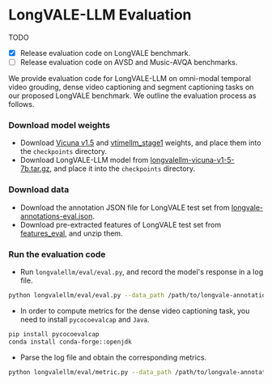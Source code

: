 # LongVALE-LLM Evaluation

TODO
- [x] Release evaluation code on LongVALE benchmark.
- [ ] Release evaluation code on AVSD and Music-AVQA benchmarks.

We provide evaluation code for LongVALE-LLM on omni-modal temporal video grouding, dense video captioning and segment captioning tasks on our proposed LongVALE benchmark. We outline the evaluation process as follows.

### Download model weights
- Download [Vicuna v1.5](https://huggingface.co/lmsys/vicuna-7b-v1.5) and [vtimellm_stage1](https://huggingface.co/datasets/ttgeng233/LongVALE/blob/main/checkpoints/vtimellm_stage1_mm_projector.bin) weights, and place them into the `checkpoints` directory.
- Download LongVALE-LLM model from [longvalellm-vicuna-v1-5-7b.tar.gz](https://huggingface.co/datasets/ttgeng233/LongVALE/blob/main/checkpoints/longvalellm-vicuna-v1-5-7b.tar.gz), and place it into the `checkpoints` directory.
  
### Download data
- Download the annotation JSON file for LongVALE test set from [longvale-annotations-eval.json](https://huggingface.co/datasets/ttgeng233/LongVALE/blob/main/longvale-annotations-eval.json).
- Download pre-extracted features of LongVALE test set from [features_eval](https://huggingface.co/datasets/ttgeng233/LongVALE/tree/main/features_eval), and unzip them.

### Run the evaluation code
- Run `longvalellm/eval/eval.py`, and record the model's response in a log file.
```bash
python longvalellm/eval/eval.py --data_path /path/to/longvale-annotations-eval.json --video_feat_folder /path/to/features_eval/visual_features_1171 --audio_feat_folder /path/to/features_eval/audio_features_1171 --asr_feat_folder /path/to/features_eval/speech_features_1171 --task all --log_path /path/to/log
```
- In order to compute metrics for the dense video captioning task, you need to install `pycocoevalcap` and `Java`. 

```bash
pip install pycocoevalcap
conda install conda-forge::openjdk
```

- Parse the log file and obtain the corresponding metrics.

```bash
python longvalellm/eval/metric.py --data_path /path/to/longvale-annotations-eval.json --log_path /path/to/log
```